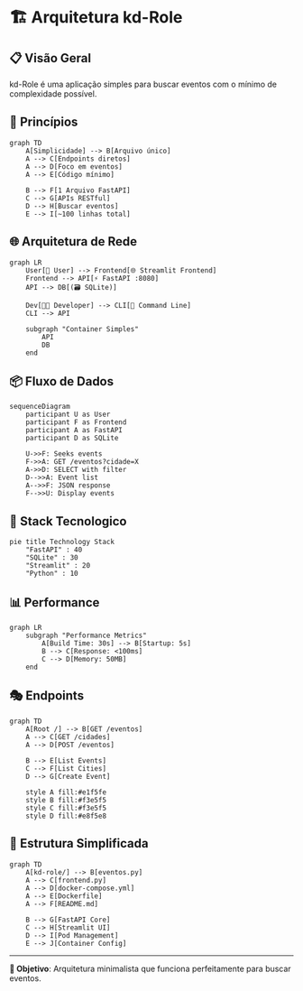 # 🏗️ Arquitetura kd-Role

## 📋 Visão Geral

kd-Role é uma aplicação simples para buscar eventos com o mínimo de complexidade possível.

## 🎯 Princípios

```mermaid
graph TD
    A[Simplicidade] --> B[Arquivo único]
    A --> C[Endpoints diretos]
    A --> D[Foco em eventos]
    A --> E[Código mínimo]
    
    B --> F[1 Arquivo FastAPI]
    C --> G[APIs RESTful]
    D --> H[Buscar eventos]
    E --> I[~100 linhas total]
```

## 🌐 Arquitetura de Rede

```mermaid
graph LR
    User[👤 User] --> Frontend[🌐 Streamlit Frontend]
    Frontend --> API[⚡ FastAPI :8080]
    API --> DB[(🗃️ SQLite)]
    
    Dev[👨‍💻 Developer] --> CLI[📱 Command Line]
    CLI --> API
    
    subgraph "Container Simples"
        API
        DB
    end
```

## 📦 Fluxo de Dados

```mermaid
sequenceDiagram
    participant U as User
    participant F as Frontend
    participant A as FastAPI
    participant D as SQLite
    
    U->>F: Seeks events
    F->>A: GET /eventos?cidade=X
    A->>D: SELECT with filter
    D-->>A: Event list
    A-->>F: JSON response
    F-->>U: Display events
```

## 🔧 Stack Tecnologico

```mermaid
pie title Technology Stack
    "FastAPI" : 40
    "SQLite" : 30
    "Streamlit" : 20
    "Python" : 10
```

## 📊 Performance

```mermaid
graph LR
    subgraph "Performance Metrics"
        A[Build Time: 30s] --> B[Startup: 5s]
        B --> C[Response: <100ms]
        C --> D[Memory: 50MB]
    end
```

## 🎭 Endpoints

```mermaid
graph TD
    A[Root /] --> B[GET /eventos]
    A --> C[GET /cidades]
    A --> D[POST /eventos]
    
    B --> E[List Events]
    C --> F[List Cities]
    D --> G[Create Event]
    
    style A fill:#e1f5fe
    style B fill:#f3e5f5
    style C fill:#f3e5f5  
    style D fill:#e8f5e8
```

## 📂 Estrutura Simplificada

```mermaid
graph TD
    A[kd-role/] --> B[eventos.py]
    A --> C[frontend.py]
    A --> D[docker-compose.yml]
    A --> E[Dockerfile]
    A --> F[README.md]
    
    B --> G[FastAPI Core]
    C --> H[Streamlit UI]
    D --> I[Pod Management]
    E --> J[Container Config]
```

---

**🎯 Objetivo**: Arquitetura minimalista que funciona perfeitamente para buscar eventos.
